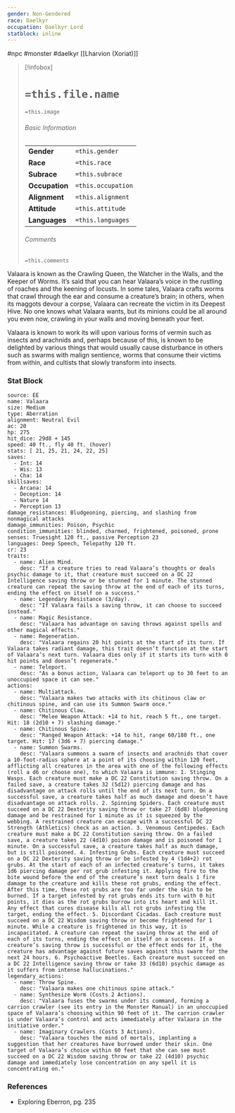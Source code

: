 ```yaml
---
gender: Non-Gendered
race: Daelkyr
occupation: Daelkyr Lord
statblock: inline
---
```

 #npc #monster #daelkyr [[Lharvion (Xoriat)]]

> [!infobox]
> # `=this.file.name`
> `=this.image`
> ###### Basic Information
> |  |  |
> | ---- | ---- |
> | **Gender** | `=this.gender` |
> | **Race** | `=this.race` |
> | **Subrace** | `=this.subrace` |
> | **Occupation** | `=this.occupation` |
> | **Alignment** | `=this.alignment` |
> | **Attitude** | `=this.attitude` |
> | **Languages** | `=this.languages` |
> ###### Comments
> `=this.comments`

Valaara is known as the Crawling Queen, the Watcher in the Walls, and the Keeper of Worms. It’s said that you can hear Valaara’s voice in the rustling of roaches and the keening of locusts. In some tales, Valaara crafts worms that crawl through the ear and consume a creature’s brain; in others, when its maggots devour a corpse, Valaara can recreate the victim in its Deepest Hive. No one knows what Valaara wants, but its minions could be all around you even now, crawling in your walls and moving beneath your feet.

Valaara is known to work its will upon various forms of vermin such as insects and arachnids and, perhaps because of this, is known to be delighted by various things that would usually cause disturbance in others such as swarms with malign sentience, worms that consume their victims from within, and cultists that slowly transform into insects.

### Stat Block

```statblock
source: EE
name: Valaara
size: Medium
type: Aberration
alignment: Neutral Evil
ac: 20
hp: 275
hit_dice: 29d8 + 145
speed: 40 ft., fly 40 ft. (hover)
stats: [ 21, 25, 21, 24, 22, 25]
saves:
  - Int: 14
  - Wis: 13
  - Cha: 14
skillsaves:
  - Arcana: 14
  - Deception: 14
  - Nature 14
  - Perception 13
damage_resistances: Bludgeoning, piercing, and slashing from nonmagical attacks
damage_immunities: Poison, Psychic
condition_immunities: blinded, charmed, frightened, poisoned, prone
senses: Truesight 120 ft., passive Perception 23
languages: Deep Speech, Telepathy 120 ft.
cr: 23
traits:
  - name: Alien Mind.
    desc: "If a creature tries to read Valaara’s thoughts or deals psychic damage to it, that creature must succeed on a DC 22 Intelligence saving throw or be stunned for 1 minute. The stunned creature can repeat the saving throw at the end of each of its turns, ending the effect on itself on a success."
  - name: Legendary Resistance (3/day).
    desc: "If Valaara fails a saving throw, it can choose to succeed instead."
  - name: Magic Resistance.
    desc: "Valaara has advantage on saving throws against spells and other magical effects."
  - name: Regeneration.
    desc: "Valaara regains 20 hit points at the start of its turn. If Valaara takes radiant damage, this trait doesn’t function at the start of Valaara’s next turn. Valaara dies only if it starts its turn with 0 hit points and doesn’t regenerate."
  - name: Teleport.
    desc: "As a bonus action, Valaara can teleport up to 30 feet to an unoccupied space it can see."
actions:
  - name: Multiattack.
    desc: "Valaara makes two attacks with its chitinous claw or chitinous spine, and can use its Summon Swarm once."
  - name: Chitinous Claw.
    desc: "Melee Weapon Attack: +14 to hit, reach 5 ft., one target. Hit: 18 (2d10 + 7) slashing damage."
  - name: Chitinous Spine.
    desc: "Ranged Weapon Attack: +14 to hit, range 60/180 ft., one target. Hit: 17 (3d6 + 7) piercing damage."
  - name: Summon Swarms.
    desc: "Valaara summons a swarm of insects and arachnids that cover a 10-foot-radius sphere at a point of its choosing within 120 feet, afflicting all creatures in the area with one of the following effects (roll a d6 or choose one), to which Valaara is immune: 1. Stinging Wasps. Each creature must make a DC 22 Constitution saving throw. On a failed save, a creature takes 32 (5d12) piercing damage and has disadvantage on attack rolls until the end of its next turn. On a successful save, a creature takes half as much damage and doesn’t have disadvantage on attack rolls. 2. Spinning Spiders. Each creature must succeed on a DC 22 Dexterity saving throw or take 27 (6d8) bludgeoning damage and be restrained for 1 minute as it is squeezed by the webbing. A restrained creature can escape with a successful DC 22 Strength (Athletics) check as an action. 3. Venomous Centipedes. Each creature must make a DC 22 Constitution saving throw. On a failed save, a creature takes 22 (4d10) poison damage and is poisoned for 1 minute. On a successful save, a creature takes half as much damage, but is still poisoned. 4. Infesting Grubs. Each creature must succeed on a DC 22 Dexterity saving throw or be infested by 4 (1d4+2) rot grubs. At the start of each of an infected creature’s turns, it takes 1d6 piercing damage per rot grub infesting it. Applying fire to the bite wound before the end of the creature’s next turn deals 1 fire damage to the creature and kills these rot grubs, ending the effect. After this time, these rot grubs are too far under the skin to be burned. If a target infested by rot grubs ends its turn with 0 hit points, it dies as the rot grubs burrow into its heart and kill it. Any effect that cures disease kills all rot grubs infesting the target, ending the effect. 5. Discordant Cicadas. Each creature must succeed on a DC 22 Wisdom saving throw or become frightened for 1 minute. While a creature is frightened in this way, it is incapacitated. A creature can repeat the saving throw at the end of each of its turns, ending the effect on itself on a success. If a creature’s saving throw is successful or the effect ends for it, the creature has advantage against future saves against this swarm for the next 24 hours. 6. Psychoactive Beetles. Each creature must succeed on a DC 22 Intelligence saving throw or take 33 (6d10) psychic damage as it suffers from intense hallucinations."
legendary_actions:
  - name: Throw Spine.
    desc: "Valaara makes one chitinous spine attack."
  - name: Synthesize Worm (Costs 2 Actions).
    desc: "Valaara fuses the swarms under its command, forming a carrion crawler (see its entry in the Monster Manual) in an unoccupied space of Valaara’s choosing within 90 feet of it. The carrion crawler is under Valaara’s control and acts immediately after Valaara in the initiative order."
  - name: Imaginary Crawlers (Costs 3 Actions).
    desc: "Valaara touches the mind of mortals, implanting a suggestion that her creatures have burrowed under their skin. One target of Valaara’s choice within 60 feet that she can see must succeed on a DC 22 Wisdom saving throw or take 22 (4d10) psychic damage and immediately lose concentration on any spell it is concentrating on."
```

### References

* Exploring Eberron, pg. 235
